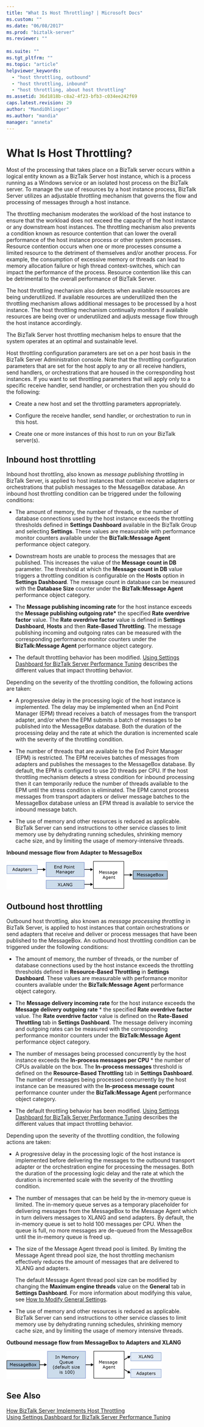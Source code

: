 ```yaml
---
title: "What Is Host Throttling? | Microsoft Docs"
ms.custom: ""
ms.date: "06/08/2017"
ms.prod: "biztalk-server"
ms.reviewer: ""

ms.suite: ""
ms.tgt_pltfrm: ""
ms.topic: "article"
helpviewer_keywords: 
  - "host throttling, outbound"
  - "host throttling, inbound"
  - "host throttling, about host throttling"
ms.assetid: 36d1818b-c8a2-4f23-bfb3-c034ee242f69
caps.latest.revision: 29
author: "MandiOhlinger"
ms.author: "mandia"
manager: "anneta"
---
```

# What Is Host Throttling?
Most of the processing that takes place on a BizTalk server occurs within a logical entity known as a BizTalk Server host instance, which is a process running as a Windows service or an isolated host process on the BizTalk server. To manage the use of resources by a host instance process, BizTalk Server utilizes an adjustable throttling mechanism that governs the flow and processing of messages through a host instance.  
  
 The throttling mechanism moderates the workload of the host instance to ensure that the workload does not exceed the capacity of the host instance or any downstream host instances. The throttling mechanism also prevents a condition known as resource contention that can lower the overall performance of the host instance process or other system processes. Resource contention occurs when one or more processes consume a limited resource to the detriment of themselves and/or another process. For example, the consumption of excessive memory or threads can lead to memory allocation failure or high thread context-switches, which can impact the performance of the process. Resource contention like this can be detrimental to the overall performance of BizTalk Server.  
  
 The host throttling mechanism also detects when available resources are being underutilized. If available resources are underutilized then the throttling mechanism allows additional messages to be processed by a host instance. The host throttling mechanism continually monitors if available resources are being over or underutilized and adjusts message flow through the host instance accordingly.  
  
 The BizTalk Server host throttling mechanism helps to ensure that the system operates at an optimal and sustainable level.  
  
 Host throttling configuration parameters are set on a per host basis in the BizTalk Server Administration console. Note that the throttling configuration parameters that are set for the host apply to any or all receive handlers, send handlers, or orchestrations that are housed in the corresponding host instances. If you want to set throttling parameters that will apply only to a specific receive handler, send handler, or orchestration then you should do the following:  
  
-   Create a new host and set the throttling parameters appropriately.  
  
-   Configure the receive handler, send handler, or orchestration to run in this host.  
  
-   Create one or more instances of this host to run on your BizTalk server(s).  
  
## Inbound host throttling  
 Inbound host throttling, also known as *message publishing throttling* in BizTalk Server, is applied to host instances that contain receive adapters or orchestrations that publish messages to the MessageBox database. An inbound host throttling condition can be triggered under the following conditions:  
  
-   The amount of memory, the number of threads, or the number of database connections used by the host instance exceeds the throttling thresholds defined in **Settings Dashboard** available in the BizTalk Group and selecting **Settings**. These values are measurable with performance monitor counters available under the **BizTalk:Message Agent** performance object category.  
  
-   Downstream hosts are unable to process the messages that are published. This increases the value of the **Message count in DB** parameter. The threshold at which the **Message count in DB** value triggers a throttling condition is configurable on the **Hosts** option in **Settings Dashboard**. The message count in database can be measured with the **Database Size** counter under the **BizTalk:Message Agent** performance object category.  
  
-   The **Message publishing incoming rate** for the host instance exceeds the **Message publishing outgoing rate\*** the specified **Rate overdrive factor** value. The **Rate overdrive factor** value is defined in **Settings Dashboard**, **Hosts** and then **Rate-Based Throttling**. The message publishing incoming and outgoing rates can be measured with the corresponding performance monitor counters under the **BizTalk:Message Agent** performance object category.  
  
-   The default throttling behavior has been modified. [Using Settings Dashboard for BizTalk Server Performance Tuning](../core/using-settings-dashboard-for-biztalk-server-performance-tuning.md) describes the different values that impact throttling behavior.  
  
 Depending on the severity of the throttling condition, the following actions are taken:  
  
-   A progressive delay in the processing logic of the host instance is implemented. The delay may be implemented when an End Point Manager (EPM) thread receives a batch of messages from the transport adapter, and/or when the EPM submits a batch of messages to be published into the MessageBox database. Both the duration of the processing delay and the rate at which the duration is incremented scale with the severity of the throttling condition.  
  
-   The number of threads that are available to the End Point Manager (EPM) is restricted. The EPM receives batches of messages from adapters and publishes the messages to the MessageBox database. By default, the EPM is configured to use 20 threads per CPU. If the host throttling mechanism detects a stress condition for inbound processing then it can temporarily reduce the number of threads available to the EPM until the stress condition is eliminated. The EPM cannot process messages from transport adapters or deliver message batches to the MessageBox database unless an EPM thread is available to service the inbound message batch.  
  
-   The use of memory and other resources is reduced as applicable. BizTalk Server can send instructions to other service classes to limit memory use by dehydrating running schedules, shrinking memory cache size, and by limiting the usage of memory-intensive threads.  
  
 **Inbound message flow from Adapter to MessageBox**  
  
 ![Inbound Message flow from Adapter to MessageBox](../core/media/inboundmsgflow.gif "InboundMsgFlow")  
  
## Outbound host throttling  
 Outbound host throttling, also known as *message processing throttling* in BizTalk Server, is applied to host instances that contain orchestrations or send adapters that receive and deliver or process messages that have been published to the MessageBox. An outbound host throttling condition can be triggered under the following conditions:  
  
-   The amount of memory, the number of threads, or the number of database connections used by the host instance exceeds the throttling thresholds defined in **Resource-Based Throttling** in **Settings Dashboard**. These values are measurable with performance monitor counters available under the **BizTalk:Message Agent** performance object category.  
  
-   The **Message delivery incoming rate** for the host instance exceeds the **Message delivery outgoing rate** \* the specified **Rate overdrive factor** value. The **Rate overdrive factor** value is defined on the **Rate-Based Throttling** tab in **Settings Dashboard**. The message delivery incoming and outgoing rates can be measured with the corresponding performance monitor counters under the **BizTalk:Message Agent** performance object category.  
  
-   The number of messages being processed concurrently by the host instance exceeds the **In-process messages per CPU** \* the number of CPUs available on the box. The **In-process messages** threshold is defined on the **Resource-Based Throttling** tab in **Settings Dashboard**. The number of messages being processed concurrently by the host instance can be measured with the **In-process message count** performance counter under the **BizTalk:Message Agent** performance object category.  
  
-   The default throttling behavior has been modified. [Using Settings Dashboard for BizTalk Server Performance Tuning](../core/using-settings-dashboard-for-biztalk-server-performance-tuning.md) describes the different values that impact throttling behavior.  
  
 Depending upon the severity of the throttling condition, the following actions are taken:  
  
-   A progressive delay in the processing logic of the host instance is implemented before delivering the messages to the outbound transport adapter or the orchestration engine for processing the messages. Both the duration of the processing logic delay and the rate at which the duration is incremented scale with the severity of the throttling condition.  
  
-   The number of messages that can be held by the in-memory queue is limited. The in-memory queue serves as a temporary placeholder for delivering messages from the MessageBox to the Message Agent which in turn delivers messages to XLANG and send adapters. By default, the in-memory queue is set to hold 100 messages per CPU. When the queue is full, no more messages are de-queued from the MessageBox until the in-memory queue is freed up.  
  
-   The size of the Message Agent thread pool is limited. By limiting the Message Agent thread pool size, the host throttling mechanism effectively reduces the amount of messages that are delivered to XLANG and adapters.  
  
     The default Message Agent thread pool size can be modified by changing the **Maximum engine threads** value on the **General** tab in **Settings Dashboard**. For more information about modifying this value, see [How to Modify General Settings](../core/how-to-modify-general-settings.md).  
  
-   The use of memory and other resources is reduced as applicable. BizTalk Server can send instructions to other service classes to limit memory use by dehydrating running schedules, shrinking memory cache size, and by limiting the usage of memory intensive threads.  
  
 **Outbound message flow from MessageBox to Adapters and XLANG**  
  
 ![Outbound message flow to Adapters and XLANG](../core/media/outboundmsgflow.gif "OutboundMsgFlow")  
  
## See Also  
 [How BizTalk Server Implements Host Throttling](../core/how-biztalk-server-implements-host-throttling.md)   
 [Using Settings Dashboard for BizTalk Server Performance Tuning](../core/using-settings-dashboard-for-biztalk-server-performance-tuning.md)